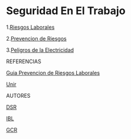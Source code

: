 # Seguridad En El Trabajo

1.[Riesgos Laborales](Riesgos_Laborales.md)

2.[Prevencion de Riesgos](Prevencion_De_Riesgos.md)

3.[Peligros de la Electricidad](Peligro_Electricidad.md)

REFERENCIAS

[Guia Prevencion de Riesgos Laborales](https://educacionadistancia.juntadeandalucia.es/centros/sevilla/mod/resource/view.php?id=232512)

[Unir](https://www.unir.net/revista/ingenieria/riesgos-laborales-informatica/)

AUTORES

[DSR](https://github.com/JohnDSil)


[IBL](https://github.com/IvanBL8)


[GCR](https://github.com/Guille98-ASIR)
